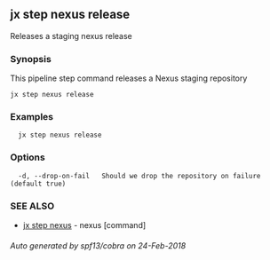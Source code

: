 ## jx step nexus release

Releases a staging nexus release

### Synopsis


This pipeline step command releases a Nexus staging repository

```
jx step nexus release
```

### Examples

```
  jx step nexus release
```

### Options

```
  -d, --drop-on-fail   Should we drop the repository on failure (default true)
```

### SEE ALSO
* [jx step nexus](jx_step_nexus.md)	 - nexus [command]

###### Auto generated by spf13/cobra on 24-Feb-2018
